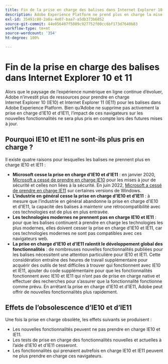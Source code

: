 ```yaml
---
title: Fin de la prise en charge des balises dans Internet Explorer 10 et 11
description: Adobe Experience Platform ne prend plus en charge la mise à jour des balises dans Internet Explorer 10 et 11.
exl-id: 35491c80-2a8a-4e07-baa7-a5db373b6852
source-git-commit: 44e056407f5089c927752f00cc6bf173d7640b83
workflow-type: tm+mt
source-wordcount: '354'
ht-degree: 100%

---
```


# Fin de la prise en charge des balises dans Internet Explorer 10 et 11

Alors que le paysage de l’expérience numérique en ligne continue d’évoluer, Adobe n’investit plus de ressources pour prendre en charge Internet Explorer 10 (IE10) et Internet Explorer 11 (IE11) pour les balises dans Adobe Experience Platform. Bien qu’Adobe ne supprime pas activement la prise en charge d’IE10 et d’IE11, l’impact de ces navigateurs sur les nouvelles fonctionnalités ne sera plus pris en compte lors des futures mises à jour.

## Pourquoi IE10 et IE11 ne sont-ils plus pris en charge ?

Il existe quatre raisons pour lesquelles les balises ne prennent plus en charge IE10 et IE11 :

* **Microsoft cesse la prise en charge d’IE10 et d’IE11** : en janvier 2020, [Microsoft a cessé de prendre en charge IE10](https://docs.microsoft.com/fr-fr/lifecycle/announcements/internet-explorer-10-end-of-support) pour les mises à jour de sécurité et celles non liées à la sécurité. En juin 2022, [Microsoft a cessé de prendre en charge IE11](https://docs.microsoft.com/fr-fr/lifecycle/announcements/internet-explorer-11-end-of-support) sur certaines versions de Windows.
* **L’industrie en général cesse la prise en charge d’IE10 et d’IE11** : à mesure que l’industrie en général abandonne la prise en charge d’IE10 et d’IE11, la capacité des balises à maintenir une rétrocompatibilité avec ces technologies est de plus en plus entravée.
* **Les technologies modernes ne prennent pas en charge IE10 et IE11** : pour que les balises continuent à prendre en charge les technologies les plus modernes, elles doivent cesser la prise en charge d’IE10 et IE11, car ces technologies modernes ne sont pas compatibles avec ces navigateurs web.
* **La prise en charge d’IE10 et d’IE11 ralentit le développement global des fonctionnalités** : de nombreuses nouvelles fonctionnalités publiées pour les balises nécessitent une attention particulière pour IE10 et IE11. Cette considération entraîne des heures de travail supplémentaire pour acquérir des outils de test difficiles à trouver qui fonctionnent avec IE10 et IE11, ajouter du code supplémentaire pour que les fonctionnalités fonctionnent avec IE10 et IE11 qui n’ont pas de prise en charge native et effectuer des recherches pour s’assurer que la fonctionnalité fonctionne comme prévu. En arrêtant la prise en charge d’IE10 et d’IE11, Adobe peut offrir de nouvelles fonctionnalités plus rapidement.

## Effets de l’obsolescence d’IE10 et d’IE11

Une fois la prise en charge obsolète, les effets suivants se produisent :

* Les nouvelles fonctionnalités peuvent ne pas prendre en charge IE10 et IE11.
* Les tests de prise en charge des fonctionnalités nouvelles et actuelles à l’aide d’IE10 et d’IE11 cesseront.
* Les fonctionnalités qui prenaient autrefois en charge IE10 et IE11 peuvent ne plus prendre en charge ces navigateurs.
